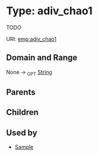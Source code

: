 
# Type: adiv_chao1


TODO

URI: [emp:adiv_chao1](https://microbiomedata/schema/emp/adiv_chao1)


## Domain and Range

None ->  <sub>OPT</sub> [String](types/String.md)

## Parents


## Children


## Used by

 * [Sample](Sample.md)
